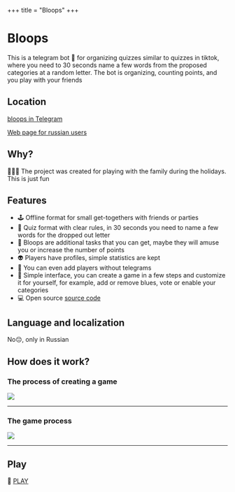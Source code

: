 +++
title = "Bloops"
+++

# Bloops

This is a telegram bot 🤖 for organizing quizzes similar to quizzes in tiktok, where you need to
30 seconds name a few words from the proposed categories at a random letter. The bot is organizing, counting points, and you play with your friends

## Location
[bloops in Telegram](https://t.me/bloops_bot)

[Web page for russian users](https://bloops.fun)

## Why?
🎄🎄🎄 The project was created for playing with the family during the holidays. This is just fun

## Features
* 🕹️ Offline format for small get-togethers with friends or parties
* 🎲 Quiz format with clear rules, in 30 seconds you need to name a few words for the dropped out letter
* 💎 Bloops are additional tasks that you can get, maybe they will amuse you or increase the number of points
* 👽 Players have profiles, simple statistics are kept
* 👯 You can even add players without telegrams
* 👨 Simple interface, you can create a game in a few steps and customize it for yourself, for example, add or remove blues, vote or enable your categories
* 💻 Open source [source code](https://github.com/robotomize/bloops)

## Language and localization
No😔, only in Russian
    
## How does it work?

### The process of creating a game

<img src="/img/create-bloops.gif" style="margin: 0;">

---

### The game process

<img src="/img/playing-bloops.gif" style="margin: 0;">

---

## Play
🚀 [PLAY](https://t.me/bloops_bot)


